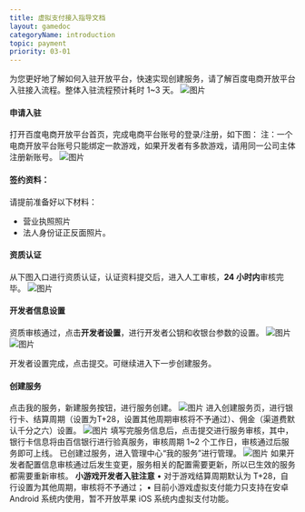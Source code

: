 ```yaml
---
title: 虚拟支付接入指导文档
layout: gamedoc
categoryName: introduction
topic: payment
priority: 03-01
---
```



为您更好地了解如何入驻开放平台，快速实现创建服务，请了解百度电商开放平台入驻接入流程。整体入驻流程预计耗时 1~3 天。
![图片](/img/payment/pay01.png)

#### 申请入驻
打开百度电商开放平台首页，完成电商平台账号的登录/注册，如下图：
注：一个电商开放平台账号只能绑定一款游戏，如果开发者有多款游戏，请用同一公司主体注册新账号。
 ![图片](/img/payment/pay02.png)
#### 签约资料：
请提前准备好以下材料：
* 营业执照照片
* 法人身份证正反面照片。
#### 资质认证
从下图入口进行资质认证，认证资料提交后，进入人工审核，**24 小时内**审核完毕。
 ![图片](/img/payment/pay03.png)
#### 开发者信息设置
资质审核通过，点击**开发者设置**，进行开发者公钥和收银台参数的设置。
 ![图片](/img/payment/pay04.png)
 ![图片](/img/payment/pay05.png)

开发者设置完成，点击提交。可继续进入下一步创建服务。
#### 创建服务
点击我的服务，新建服务按钮，进行服务创建。
 ![图片](/img/payment/pay06.png)
进入创建服务页，进行银行卡、结算周期（设置为T+28，设置其他周期审核将不予通过）、佣金（渠道费默认千分之六）设置。
 ![图片](/img/payment/pay07.png)
填写完服务信息后，点击提交进行服务审核，其中，银行卡信息将由百信银行进行验真服务，审核周期 1~2 个工作日，审核通过后服务即可上线。
已创建过服务，进入管理中心“我的服务”进行管理。
 ![图片](/img/payment/pay08.png)
如果开发者配置信息审核通过后发生变更，服务相关的配置需要更新，所以已生效的服务都需要重新审核。
**小游戏开发者入驻注意**
•	对于游戏结算周期默认为 T+28，自行设置为其他周期，审核将不予通过；
•	目前小游戏虚拟支付能力只支持在安卓 Android 系统内使用，暂不开放苹果 iOS 系统内虚拟支付功能。
